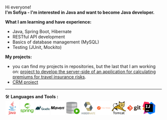 Hi everyone!<br>
**I'm Sofiya - I'm interested in Java and want to become Java developer.**<br>

**What I am learning and have experience:**<br>
* Java, Spring Boot, Hibernate<br>
* RESTful API development<br>
* Basics of database management (MySQL)<br>
* Testing (JUnit, Mockito)<br>

**My projects:**<br>
* you can find my projects in repositories, but the last that I am working on:
  [project to develop the server-side of an application for calculating premiums for travel insurance risks]().<br>
* [CRM project](https://github.com/SophieChe/CRMbeauty)
________________________________________
🛠️ **Languages and Tools :**
<br>
<img src="https://raw.githubusercontent.com/devicons/devicon/ca28c779441053191ff11710fe24a9e6c23690d6/icons/java/java-original-wordmark.svg" width="45" />
<img src="https://raw.githubusercontent.com/devicons/devicon/ca28c779441053191ff11710fe24a9e6c23690d6/icons/spring/spring-original-wordmark.svg" width="45" />
<img src="https://raw.githubusercontent.com/devicons/devicon/ca28c779441053191ff11710fe24a9e6c23690d6/icons/gradle/gradle-original-wordmark.svg" width="45" />
<img src="https://raw.githubusercontent.com/devicons/devicon/ca28c779441053191ff11710fe24a9e6c23690d6/icons/maven/maven-plain-wordmark.svg" width="45" />
<img src="https://raw.githubusercontent.com/devicons/devicon/ca28c779441053191ff11710fe24a9e6c23690d6/icons/sqldeveloper/sqldeveloper-original.svg" width="45" />
<img src="https://raw.githubusercontent.com/devicons/devicon/ca28c779441053191ff11710fe24a9e6c23690d6/icons/hibernate/hibernate-original-wordmark.svg" width="45" />
<img src="https://raw.githubusercontent.com/devicons/devicon/ca28c779441053191ff11710fe24a9e6c23690d6/icons/postman/postman-original-wordmark.svg" width="45" />
<img src="https://raw.githubusercontent.com/devicons/devicon/ca28c779441053191ff11710fe24a9e6c23690d6/icons/tomcat/tomcat-original-wordmark.svg" width="45" />
<img src="https://raw.githubusercontent.com/devicons/devicon/ca28c779441053191ff11710fe24a9e6c23690d6/icons/git/git-original-wordmark.svg" width="45" />
<img src="https://raw.githubusercontent.com/devicons/devicon/ca28c779441053191ff11710fe24a9e6c23690d6/icons/intellij/intellij-original.svg" width="45" />



